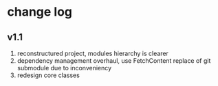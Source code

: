 # change log

## v1.1

1. reconstructured project, modules hierarchy is clearer
1. dependency management overhaul, use FetchContent replace of git submodule due to inconveniency
1. redesign core classes
